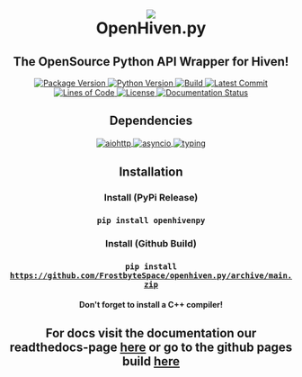 <h1 align="center"><img src="https://images.nxybi.me/da4e88d64f12.png" /><br />OpenHiven.py</h1>
<h2 align="center">The OpenSource Python API Wrapper for Hiven!</h2>
<!-- Always close your tags, kids. -->
<p align="center"><a href="https://github.com/FrostbyteSpace/openhiven.py"> <img src="https://img.shields.io/badge/package%20version-v0.1.1.3-purple?logo=python" alt="Package Version" /> </a><a href="https://python.org"> <img src="https://img.shields.io/badge/python-&gt;=3.7-blue?logo=python" alt="Python Version" /> </a><a href="https://github.com/FrostbyteSpace/openhiven.py"> <img src="https://img.shields.io/github/workflow/status/FrostbyteSpace/openhiven.py/CodeQL?logo=github" alt="Build" /> <img src="https://img.shields.io/github/last-commit/FrostbyteSpace/openhiven.py?logo=github&amp;color=violet" alt="Latest Commit" /> <img src="https://img.shields.io/tokei/lines/github/FrostbyteSpace/openhiven.py" alt="Lines of Code" /> <img src="https://img.shields.io/github/license/FrostbyteSpace/openhiven.py" alt="License" /> </a><a href="https://openhivenpy.readthedocs.io/en/latest/?badge=latest"> <img src="https://readthedocs.org/projects/openhivenpy/badge/?version=latest" alt="Documentation Status" /> </a></p>
<h2 align="center">Dependencies</h2>
<p align="center"><a href="https://docs.aiohttp.org/en/stable/"> <img src="https://img.shields.io/github/pipenv/locked/dependency-version/FrostbyteSpace/openhiven.py/aiohttp/main" alt="aiohttp" align="center" /> </a> <a href="https://docs.python.org/3/library/asyncio.html"> <img src="https://img.shields.io/github/pipenv/locked/dependency-version/FrostbyteSpace/openhiven.py/asyncio/main" alt="asyncio" align="center" /> </a> <a href="https://docs.python.org/3/library/typing.html"> <img src="https://img.shields.io/github/pipenv/locked/dependency-version/FrostbyteSpace/openhiven.py/typing/main" alt="typing" align="center" /> </a></p>
<h2 align="center">Installation</h2>
<h3 align="center">Install (PyPi Release)</h3>
<h3 align="center"><code>pip install openhivenpy</code></h3>
<h3 align="center">Install (Github Build)</h3>
<h3 align="center"><code>pip install <a href="https://github.com/FrostbyteSpace/openhiven.py/archive/main.zip">https://github.com/FrostbyteSpace/openhiven.py/archive/main.zip</a></code></h3>
<p><code></code></p>
<h4 align="center">Don't forget to install a C++ compiler!</h4>
<h2 align="center">For docs visit the documentation our readthedocs-page <a href="https://openhivenpy.readthedocs.io/en/latest/">here</a> or go to the github pages build <a href="https://frostbytespace.github.io/docs_openhiven.py/build/">here</a></h2>
